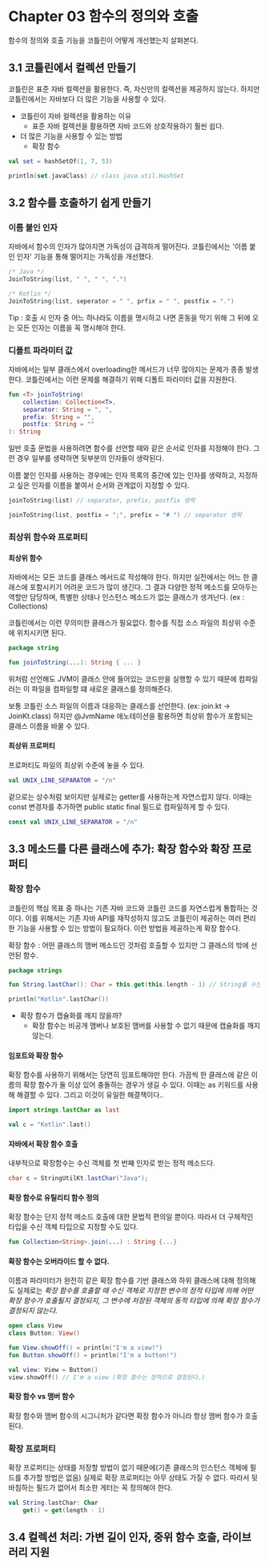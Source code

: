 # Chapter 03 함수의 정의와 호출

함수의 정의와 호출 기능을 코틀린이 어떻게 개선했는지 살펴본다.

## 3.1 코틀린에서 컬렉션 만들기

코틀린은 표준 자바 컬렉션을 활용한다. 즉, 자신만의 컬렉션을 제공하지 않는다. 하지만 코틀린에서는 자바보다 더 많은 기능을 사용할 수 있다.

- 코틀린이 자바 컬렉션을 활용하는 이유
    - 표준 자바 컬렉션을 활용하면 자바 코드와 상호작용하기 훨씬 쉽다.
- 더 많은 기능을 사용할 수 있는 방법
    - 확장 함수

```kotlin
val set = hashSetOf(1, 7, 53)

println(set.javaClass) // class java.util.HashSet
```

## 3.2 함수를 호출하기 쉽게 만들기

### 이름 붙인 인자

자바에서 함수의 인자가 많아지면 가독성이 급격하게 떨어진다. 코틀린에서는 '이름 붙인 인자' 기능을 통해 떨어지는 가독성을 개선했다.

```kotlin
/* Java */
JoinToString(list, " ", " ", ".")

/* Kotlin */
JoinToString(list, seperator = " ", prfix = " ", postfix = ".")
```

Tip : 호출 시 인자 중 어느 하나라도 이름을 명시하고 나면 혼동을 막기 위해 그 뒤에 오는 모든 인자는 이름을 꼭 명시해야 한다.

### 디폴트 파라미터 값

자바에서는 일부 클래스에서 overloading한 메서드가 너무 많아지는 문제가 종종 발생한다. 코틀린에서는 이런 문제를 해결하기 위해 디폴트 파라미터 값을 지원한다.

```kotlin
fun <T> joinToString(
    collection: Collection<T>,
    separator: String = ", ",
    prefix: String = "",
    postfix: String = ""
): String
```

일반 호출 문법을 사용하려면 함수를 선언할 때와 같은 순서로 인자를 지정해야 한다. 그런 경우 일부를 생략하면 뒷부분의 인자들이 생략된다.

이름 붙인 인자를 사용하는 경우에는 인자 목록의 중간에 있는 인자를 생략하고, 지정하고 싶은 인자를 이름을 붙여서 순서와 관계없이 지정할 수 있다.

```kotlin
joinToString(list) // separator, prefix, postfix 생략

joinToString(list, postfix = ";", prefix = "# ") // separator 생략
```

### 최상위 함수와 프로퍼티

#### 최상위 함수

자바에서는 모든 코드를 클래스 메서드로 작성해야 한다. 하지만 실전에서는 어느 한 클래스에 포함시키기 어려운 코드가 많이 생긴다. 
그 결과 다양한 정적 메소드를 모아두는 역할만 담당하며, 특별한 상태나 인스턴스 메소드가 없는 클래스가 생겨난다. (ex : Collections)

코틀린에서는 이런 무의미한 클래스가 필요없다. 함수를 직접 소스 파일의 최상위 수준에 위치시키면 된다.

```kotlin
package string

fun joinToString(...): String { ... }
```

위처럼 선언해도 JVM이 클래스 안에 들어있는 코드만을 실행할 수 있기 때문에 컴파일러는 이 파일을 컴파일할 떄 새로운 클래스를 정의해준다.

보통 코틀린 소스 파일의 이름과 대응하는 클래스를 선언한다. (ex: join.kt -> JoinKt.class) 하지만 @JvmName 애노테이션을 활용하면
최상위 함수가 포함되는 클래스 이름을 바꿀 수 있다. 

#### 최상위 프로퍼티

프로퍼티도 파일의 최상위 수준에 놓을 수 있다. 

```kotlin
val UNIX_LINE_SEPARATOR = "/n"
```

겉으로는 상수처럼 보이지만 실제로는 getter를 사용하는게 자연스럽지 않다. 이때는 const 변경자를 추가하면 public static final 필드로 컴파일하게 할 수 있다.

```kotlin
const val UNIX_LINE_SEPARATOR = "/n"
```

## 3.3 메소드를 다른 클래스에 추가: 확장 함수와 확장 프로퍼티

### 확장 함수

코틀린의 핵심 목표 중 하나는 기존 자바 코드와 코틀린 코드를 자연스럽게 통합하는 것이다. 이를 위해서는 기존 자바 API를 재작성하지 않고도
코틀린이 제공하는 여러 편리한 기능을 사용할 수 있는 방법이 필요하다. 이런 방법을 제공하는게 확장 함수다.

확장 함수 : 어떤 클래스의 맴버 메소드인 것처럼 호출할 수 있지만 그 클래스의 밖에 선언된 함수.

```kotlin
package strings

fun String.lastChar(): Char = this.get(this.length - 1) // String을 수신 객체 타입, this를 수신 객체라고 한다.

println("Kotlin".lastChar())
```

- 확장 함수가 캡슐화를 깨지 않을까?
  - 확장 함수는 비공개 맴버나 보호된 맴버를 사용할 수 없기 때문에 캡슐화를 깨지 않는다.

#### 임포트와 확장 함수

확장 함수를 사용하기 위해서는 당연히 임포트해야만 한다. 가끔씩 한 클래스에 같은 이름의 확장 함수가 둘 이상 있어 충돌하는 경우가 생길 수 있다.
이때는 as 키워드를 사용해 해결할 수 있다. 그리고 이것이 유일한 해결책이다..

```kotlin
import strings.lastChar as last

val c = "Kotlin".last()
```

#### 자바에서 확장 함수 호출

내부적으로 확장함수는 수신 객체를 첫 번째 인자로 받는 정적 메소드다.

```java
char c = StringUtilKt.lastChar("Java");
```

#### 확장 함수로 유틸리티 함수 정의

확장 함수는 단지 정적 메소드 호출에 대한 문법적 편의일 뿐이다. 따라서 더 구체적인 타입을 수신 객체 타입으로 지정할 수도 있다. 

```kotlin
fun Collection<String>.join(...) : String {...}
```

#### 확장 함수는 오버라이드 할 수 없다.

이름과 파라미터가 완전히 같은 확장 함수를 기반 클래스와 하위 클래스에 대해 정의해도 실제로는 *확장 함수를 호출할 때 수신 객체로 지정한 변수의 정적 타입에 의해
어떤 확장 함수가 호출될지 결정되지, 그 변수에 저장된 객체의 동적 타입에 의해 확장 함수가 결정되지 않는다.*

```kotlin
open class View
class Button: View()

fun View.showOff() = println("I'm a view!")
fun Button.showOff() = println("I'm a button!")

val view: View = Button()
view.showOff() // I'm a view (확장 함수는 정적으로 결정된다.)
```

#### 확장 함수 vs 맴버 함수

확장 함수와 맴버 함수의 시그니처가 같다면 확장 함수가 아니라 항상 맴버 함수가 호출된다.

### 확장 프로퍼티

확장 프로퍼티는 상태를 저장할 방법이 없기 때문에(기존 클래스의 인스턴스 객체에 필드를 추가할 방법은 없음) 실제로 확장 프로퍼티는 아무 상태도 가질 수 없다.
따라서 뒷바침하는 필드가 없어서 최소한 게터는 꼭 정의해야 한다.

```kotlin
val String.lastChar: Char
    get() = get(length - 1)
```

## 3.4 컬렉션 처리: 가변 길이 인자, 중위 함수 호출, 라이브러리 지원

